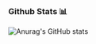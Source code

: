 ### __Github Stats__ 📊
![Anurag's GitHub stats](https://github-readme-stats.vercel.app/api?username=mykha8lad&count_private=true&show_icons=true&hide=issues,contribs&text_color=E8E6FF&border_color=212121&bg_color=DEG,FF0000,000000&title_color=E8E6FF&icon_color=E8E6FF)
